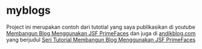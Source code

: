 # myblogs

Project ini merupakan contoh dari tutotial yang saya publikasikan di youtube [Membangun Blog Menggunakan JSF PrimeFaces](https://www.youtube.com/playlist?list=PLUCD-6cu16lJX0ny-jk1wCjOStgycBRjL) dan juga di [andikblog.com](https://www.andikblog.com) yang berjudul [Seri Tutorial Membangun Blog Menggunakan JSF PrimeFaces](https://www.andikblog.com/2022/08/seri-tutorial-membangun-blog.html)
